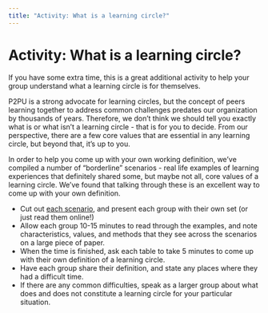 ```yaml
---
title: "Activity: What is a learning circle?"
---
```

# Activity: What is a learning circle?

If you have some extra time, this is a great additional activity to help your group understand what a learning circle is for themselves.

P2PU is a strong advocate for learning circles, but the concept of peers learning together to address common challenges predates our organization by thousands of years. Therefore, we don’t think we should tell you exactly what is or what isn’t a learning circle - that is for you to decide. From our perspective, there are a few core values that are essential in any learning circle, but beyond that, it’s up to you.

In order to help you come up with your own working definition, we’ve compiled a number of “borderline” scenarios - real life examples of learning experiences that definitely shared some, but maybe not all, core values of a learning circle. We’ve found that talking through these is an excellent way to come up with your own definition.

- Cut out [each scenario](https://community.p2pu.org/t/what-is-a-learning-circle-to-you/3069), and present each group with their own set (or just read them online!)
- Allow each group 10-15 minutes to read through the examples, and note characteristics, values, and methods that they see across the scenarios on a large piece of paper.
- When the time is finished, ask each table to take 5 minutes to come up with their own definition of a learning circle.
- Have each group share their definition, and state any places where they had a difficult time.
- If there are any common difficulties, speak as a larger group about what does and does not constitute a learning circle for your particular situation.
